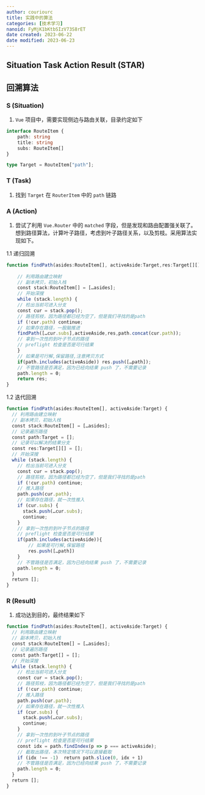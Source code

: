 ```yaml
---
author: couriourc
title: 实践中的算法
categories: [技术学习]
nanoid: FyMjK1bKtbSIzV73S8rET
date created: 2023-06-22
date modified: 2023-06-23
---
```


## **Situation Task Action Result** (STAR)

## 回溯算法

### S (Situation)

1. `Vue` 项目中，需要实现侧边与路由关联，目录约定如下

```typescript 
interface RouteItem {
	path: string
	title: string
	subs: RouteItem[]
}

type Target = RouteItem["path"]; 
```

### T (Task)

1. 找到 `Target` 在 `RouterItem` 中的 `path` 链路

### A (Action)

1. 尝试了利用 `Vue.Router` 中的 `matched` 字段，但是发现和路由配置强关联了。想到路径算法，计算叶子路径，考虑到叶子路径关系，以及剪枝。采用算法实现如下。

1.1 递归回溯

```typescript
function findPath(asides:RouteItem[], activeAside:Target,res:Target[][]=[],path=[]) {
	
	// 利用路由建立映射
	// 副本拷贝，初始入栈
	const stack:RouteItem[] = […asides];
	// 开始深搜
	while (stack.length) {
	// 检出当前可进入分支
	const cur = stack.pop();
	// 路径剪枝，因为路径都已经为空了，但是我们寻找的是path
	if (!cur.path) continue;
	// 如果存在路径，一股脑推进
	findPath([…cur.subs],activeAside,res,path.concat(cur.path));
	// 拿到一次性的到叶子节点的路径
	// preflight 检查是否是可行结果
	}
	// 如果是可行解,保留路径,注意拷贝方式
	if(path.includes(activeAside)) res.push([…path]);
	// 不管路径是否满足，因为已经向结果 push 了，不需要记录
	path.length = 0;
	return res;
}
```

1.2 迭代回溯

```typescript
function findPath(asides:RouteItem[], activeAside:Target) {
  // 利用路由建立映射
  // 副本拷贝，初始入栈
  const stack:RouteItem[] = […asides];
  // 记录遍历路径
  const path:Target = [];
  // 记录可以解决的结果分支
  const res:Target[][] = [];
  // 开始深搜
  while (stack.length) {
	// 检出当前可进入分支
    const cur = stack.pop();
    // 路径剪枝，因为路径都已经为空了，但是我们寻找的是path
    if (!cur.path) continue;
    // 推入路径
    path.push(cur.path);
    // 如果存在路径，就一次性推入
    if (cur.subs) {
      stack.push(…cur.subs);
      continue;
    }
    // 拿到一次性的到叶子节点的路径
    // preflight 检查是否是可行结果
    if(path.includes(activeAside)){
	    // 如果是可行解,保留路径
	    res.push([…path])
    }
    // 不管路径是否满足，因为已经向结果 push 了，不需要记录
    path.length = 0;
  }
  return [];
}
```

### R (Result)

1. 成功达到目的，最终结果如下

```typescript
function findPath(asides:RouteItem[], activeAside:Target) {
  // 利用路由建立映射
  // 副本拷贝，初始入栈
  const stack:RouteItem[] = […asides];
  // 记录遍历路径
  const path:Target[] = [];
  // 开始深搜
  while (stack.length) {
	// 检出当前可进入分支
    const cur = stack.pop();
    // 路径剪枝，因为路径都已经为空了，但是我们寻找的是path
    if (!cur.path) continue;
    // 推入路径
    path.push(cur.path);
    // 如果存在路径，就一次性推入
    if (cur.subs) {
      stack.push(…cur.subs);
      continue;
    }
    // 拿到一次性的到叶子节点的路径
    // preflight 检查是否是可行结果
    const idx = path.findIndex(p => p === activeAside);
    // 截取出路径，本次特定情况下可以直接截取
    if (idx !== -1)  return path.slice(0, idx + 1)
	// 不管路径是否满足，因为已经向结果 push 了，不需要记录
    path.length = 0;
  }
  return [];
}
```
